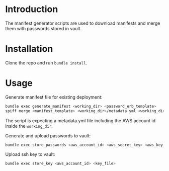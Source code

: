 # Introduction
The manifest generator scripts are used to download manifests and merge them with passwords stored in vault.

# Installation
Clone the repo and run ```bundle install```.

# Usage
Generate manifest file for existing deployment:

```bash
bundle exec generate_manifest <working_dir> <password_erb_template>
spiff merge <manifest_template> <working_dir>/metadata.yml <working_dir>/passwords.yml > <working_dir>/manifest.yml
```

The script is expecting a metadata.yml file including the AWS account id inside the ```working_dir```.

Generate and upload passwords to vault:

```bash
bundle exec store_passwords <aws_account_id> <aws_secret_key> <aws_key_id> <password_erb_template>
```

Upload ssh key to vault:

```bash
bundle exec store_key <aws_account_id> <key_file>
```
